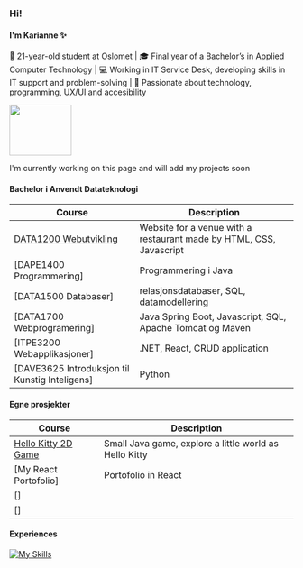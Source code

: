 ### Hi!
#### I'm Karianne ✨

🌟 21-year-old student at Oslomet | 🎓 Final year of a Bachelor’s in Applied Computer Technology | 💻 Working in IT Service Desk, developing skills in IT support and problem-solving | 🎀 Passionate about technology, programming, UX/UI and accesibility 

<img src="https://media.giphy.com/media/2IudUHdI075HL02Pkk/giphy.gif" width="110" height="90" />


I'm currently working on this page and will add my projects soon

#### Bachelor i Anvendt Datateknologi

| Course | Description |
| --- | --- |
| [DATA1200 Webutvikling](https://github.com/kariannegle/Eksamen) | Website for a venue with a restaurant made by HTML, CSS, Javascript |
| [DAPE1400 Programmering]| Programmering i Java |
| [DATA1500 Databaser] | relasjonsdatabaser, SQL, datamodellering|
| [DATA1700 Webprogramering] | Java Spring Boot, Javascript, SQL, Apache Tomcat og Maven |
| [ITPE3200 Webapplikasjoner] | .NET, React, CRUD application |
| [DAVE3625 Introduksjon til Kunstig Inteligens] | Python|

#### Egne prosjekter
| Course | Description |
| --- | --- |
| [Hello Kitty 2D Game](https://github.com/kariannegle/Game2D)| Small Java game, explore a little world as Hello Kitty |
| [My React Portofolio]| Portofolio in React |
| []|  |
| []|  |

#### Experiences
[![My Skills](https://skillicons.dev/icons?i=java,html,css,javascript,nodejs,figma,anaconda,azure,bootstrap,dotnet,react,linux,py&theme=light)](https://skillicons.dev)

